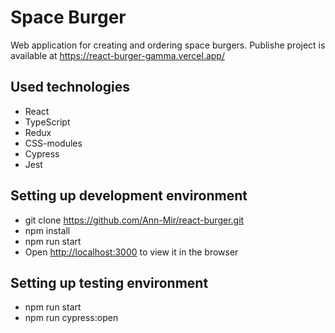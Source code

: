 # Space Burger

Web application for creating and ordering space burgers.
Publishe project is available at
https://react-burger-gamma.vercel.app/

## Used technologies

- React
- TypeScript
- Redux
- CSS-modules
- Cypress
- Jest

## Setting up development environment

- git clone https://github.com/Ann-Mir/react-burger.git
- npm install
- npm run start
- Open [http://localhost:3000](http://localhost:3000) to view it in the browser


## Setting up testing environment

- npm run start
- npm run cypress:open
